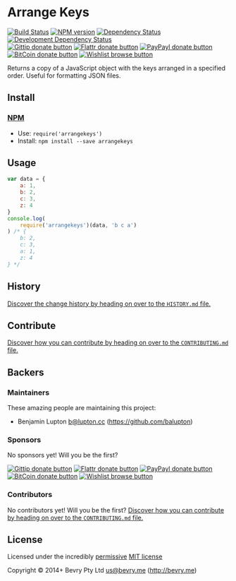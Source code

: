 
<!-- TITLE/ -->

# Arrange Keys

<!-- /TITLE -->


<!-- BADGES/ -->

[![Build Status](http://img.shields.io/travis-ci/bevry/arrangekeys.png?branch=master)](http://travis-ci.org/bevry/arrangekeys "Check this project's build status on TravisCI")
[![NPM version](http://badge.fury.io/js/arrangekeys.png)](https://npmjs.org/package/arrangekeys "View this project on NPM")
[![Dependency Status](https://david-dm.org/bevry/arrangekeys.png?theme=shields.io)](https://david-dm.org/bevry/arrangekeys)
[![Development Dependency Status](https://david-dm.org/bevry/arrangekeys/dev-status.png?theme=shields.io)](https://david-dm.org/bevry/arrangekeys#info=devDependencies)<br/>
[![Gittip donate button](http://img.shields.io/gittip/bevry.png)](https://www.gittip.com/bevry/ "Donate weekly to this project using Gittip")
[![Flattr donate button](http://img.shields.io/flattr/donate.png?color=yellow)](http://flattr.com/thing/344188/balupton-on-Flattr "Donate monthly to this project using Flattr")
[![PayPayl donate button](http://img.shields.io/paypal/donate.png?color=yellow)](https://www.paypal.com/cgi-bin/webscr?cmd=_s-xclick&hosted_button_id=QB8GQPZAH84N6 "Donate once-off to this project using Paypal")
[![BitCoin donate button](http://img.shields.io/bitcoin/donate.png?color=yellow)](https://coinbase.com/checkouts/9ef59f5479eec1d97d63382c9ebcb93a "Donate once-off to this project using BitCoin")
[![Wishlist browse button](http://img.shields.io/wishlist/browse.png?color=yellow)](http://amzn.com/w/2F8TXKSNAFG4V "Buy an item on our wishlist for us")

<!-- /BADGES -->


<!-- DESCRIPTION/ -->

Returns a copy of a JavaScript object with the keys arranged in a specified order. Useful for formatting JSON files.

<!-- /DESCRIPTION -->


<!-- INSTALL/ -->

## Install

### [NPM](http://npmjs.org/)
- Use: `require('arrangekeys')`
- Install: `npm install --save arrangekeys`

<!-- /INSTALL -->


## Usage

``` javascript
var data = {
	a: 1,
	b: 2,
	c: 3,
	z: 4
}
console.log(
	require('arrangekeys')(data, 'b c a')
) /* {
	b: 2,
	c: 3,
	a: 1,
	z: 4
} */
```


<!-- HISTORY/ -->

## History
[Discover the change history by heading on over to the `HISTORY.md` file.](https://github.com/bevry/arrangekeys/blob/master/HISTORY.md#files)

<!-- /HISTORY -->


<!-- CONTRIBUTE/ -->

## Contribute

[Discover how you can contribute by heading on over to the `CONTRIBUTING.md` file.](https://github.com/bevry/arrangekeys/blob/master/CONTRIBUTING.md#files)

<!-- /CONTRIBUTE -->


<!-- BACKERS/ -->

## Backers

### Maintainers

These amazing people are maintaining this project:

- Benjamin Lupton <b@lupton.cc> (https://github.com/balupton)

### Sponsors

No sponsors yet! Will you be the first?

[![Gittip donate button](http://img.shields.io/gittip/bevry.png)](https://www.gittip.com/bevry/ "Donate weekly to this project using Gittip")
[![Flattr donate button](http://img.shields.io/flattr/donate.png?color=yellow)](http://flattr.com/thing/344188/balupton-on-Flattr "Donate monthly to this project using Flattr")
[![PayPayl donate button](http://img.shields.io/paypal/donate.png?color=yellow)](https://www.paypal.com/cgi-bin/webscr?cmd=_s-xclick&hosted_button_id=QB8GQPZAH84N6 "Donate once-off to this project using Paypal")
[![BitCoin donate button](http://img.shields.io/bitcoin/donate.png?color=yellow)](https://coinbase.com/checkouts/9ef59f5479eec1d97d63382c9ebcb93a "Donate once-off to this project using BitCoin")
[![Wishlist browse button](http://img.shields.io/wishlist/browse.png?color=yellow)](http://amzn.com/w/2F8TXKSNAFG4V "Buy an item on our wishlist for us")

### Contributors

No contributors yet! Will you be the first?
[Discover how you can contribute by heading on over to the `CONTRIBUTING.md` file.](https://github.com/bevry/arrangekeys/blob/master/CONTRIBUTING.md#files)

<!-- /BACKERS -->


<!-- LICENSE/ -->

## License

Licensed under the incredibly [permissive](http://en.wikipedia.org/wiki/Permissive_free_software_licence) [MIT license](http://creativecommons.org/licenses/MIT/)

Copyright &copy; 2014+ Bevry Pty Ltd <us@bevry.me> (http://bevry.me)

<!-- /LICENSE -->


